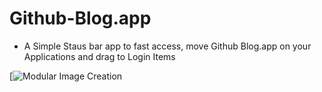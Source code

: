 # Github-Blog.app
- A Simple Staus bar app to fast access, move Github Blog.app on your Applications and drag to Login Items

[![Modular Image Creation](https://i25.servimg.com/u/f25/18/50/18/69/screen98.png)
